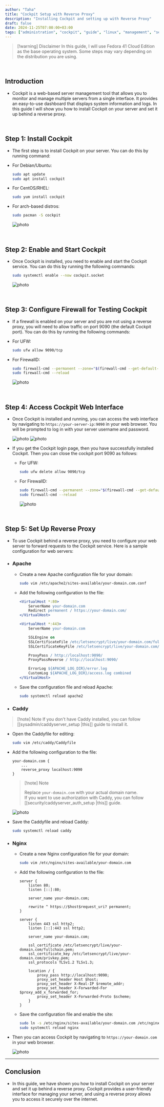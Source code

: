 ```yaml
---
author: "Taha"
title: "Cockpit Setup with Reverse Proxy"
description: "Installing Cockpit and setting up with Reverse Proxy"
draft: false
date: 2024-11-25T07:00:00+03:00
tags: ["administration", "cockpit", "guide", "linux", "management", "server", "system", "tutorial", "web-interface"]
---
```


> [!warning] Disclaimer
> In this guide, I will use Fedora 41 Cloud Edition as the base operating system.
> Some steps may vary depending on the distribution you are using.

<br>

## Introduction

- Cockpit is a web-based server management tool that allows you to monitor and
manage multiple servers from a single interface. It provides an easy-to-use
dashboard that displays system information and logs. In this guide I will show
you how to install Cockpit on your server and set it up behind a reverse proxy.

<br>

## Step 1: Install Cockpit

- The first step is to install Cockpit on your server. You can do this by running
command:

- For Debian/Ubuntu:

  ```bash
  sudo apt update
  sudo apt install cockpit
  ```

- For CentOS/RHEL:

  ```bash
  sudo yum install cockpit
  ```

- For arch-based distros:

  ```bash
  sudo pacman -S cockpit
  ```

  ![photo](/assets/Pasted%20image%2020241125111147.png)

<br>

## Step 2: Enable and Start Cockpit

- Once Cockpit is installed, you need to enable and start the Cockpit service.
You can do this by running the following commands:

  ```bash
  sudo systemctl enable --now cockpit.socket
  ```

  ![photo](/assets/Pasted%20image%2020241125111508.png)

<br>

## Step 3: Configure Firewall for Testing Cockpit

- If a firewall is enabled on your server and you are not using a reverse proxy,
you will need to allow traffic on port 9090 (the default Cockpit port). You can
do this by running the following commands:

- For UFW:

  ```bash
  sudo ufw allow 9090/tcp
  ```

- For FirewallD:

  ```bash
  sudo firewall-cmd --permanent --zone="$(firewall-cmd --get-default-zone)" --add-service=cockpit
  sudo firewall-cmd --reload
  ```

  ![photo](/assets/Pasted%20image%2020241125113523.png)

<br>

## Step 4: Access Cockpit Web Interface

- Once Cockpit is installed and running, you can access the web interface by
navigating to `https://your-server-ip:9090` in your web browser. You will be
prompted to log in with your server username and password.

  ![photo](/assets/Pasted%20image%2020241125114321.png)
  ![photo](/assets/Pasted%20image%2020241125120646.png)

- If you get the Cockpit login page, then you have successfully installed Cockpit.
Then you can close the cockpit port 9090 as follows:

  - For UFW:

    ```bash
    sudo ufw delete allow 9090/tcp
    ```

  - For FirewallD:

    ```bash
    sudo firewall-cmd --permanent --zone="$(firewall-cmd --get-default-zone)" --remove-service=cockpit
    sudo firewall-cmd --reload
    ```

    ![photo](/assets/Pasted%20image%2020241125151228.png)

<br>

## Step 5: Set Up Reverse Proxy

- To use Cockpit behind a reverse proxy, you need to configure your web server
to forward requests to the Cockpit service. Here is a sample configuration for
web servers:

- ### Apache

  - Create a new Apache configuration file for your domain:
  
    ```bash
    sudo vim /etc/apache2/sites-available/your-domain.com.conf
    ```

  - Add the following configuration to the file:

    ```apache
    <VirtualHost *:80>
        ServerName your-domain.com
        Redirect permanent / https://your-domain.com/
    </VirtualHost>

    <VirtualHost *:443>
        ServerName your-domain.com

        SSLEngine on
        SSLCertificateFile /etc/letsencrypt/live/your-domain.com/fullchain.pem
        SSLCertificateKeyFile /etc/letsencrypt/live/your-domain.com/privkey.pem

        ProxyPass / http://localhost:9090/
        ProxyPassReverse / http://localhost:9090/

        ErrorLog ${APACHE_LOG_DIR}/error.log
        CustomLog ${APACHE_LOG_DIR}/access.log combined
    </VirtualHost>
    ```

  - Save the configuration file and reload Apache:

    ```bash
    sudo systemctl reload apache2
    ```

- ### Caddy

> [!note] Note
> If you don't have Caddy installed, you can follow [[sysadmin/caddyserver_setup
|this]] guide to install it.

- Open the Caddyfile for editing:

    ```bash
    sudo vim /etc/caddy/Caddyfile
    ```

- Add the following configuration to the file:

    ```caddy
    your-domain.com {
        ...
        reverse_proxy localhost:9090
    }
    ```

  > [!note] Note
  >
  > Replace `your-domain.com` with your actual domain name.\
  > If you want to use authorization with Caddy, you can follow [[security/caddyserver_auth_setup
  |this]] guide.

  ![photo](/assets/Pasted%20image%2020241125122256.png)

- Save the Caddyfile and reload Caddy:

    ```bash
    sudo systemctl reload caddy
    ```

- ### Nginx

  - Create a new Nginx configuration file for your domain:

    ```bash
    sudo vim /etc/nginx/sites-available/your-domain.com
    ```

  - Add the following configuration to the file:

    ```nginx
    server {
        listen 80;
        listen [::]:80;

        server_name your-domain.com;

        rewrite ^ https://$host$request_uri? permanent;
    }

    server {
        listen 443 ssl http2;
        listen [::]:443 ssl http2;

        server_name your-domain.com;

        ssl_certificate /etc/letsencrypt/live/your-domain.com/fullchain.pem;
        ssl_certificate_key /etc/letsencrypt/live/your-domain.com/privkey.pem;
        ssl_protocols TLSv1.2 TLSv1.3;

        location / {
            proxy_pass http://localhost:9090;
            proxy_set_header Host $host;
            proxy_set_header X-Real-IP $remote_addr;
            proxy_set_header X-Forwarded-For $proxy_add_x_forwarded_for;
            proxy_set_header X-Forwarded-Proto $scheme;
        }
    }
    ```

  - Save the configuration file and enable the site:

    ```bash
    sudo ln -s /etc/nginx/sites-available/your-domain.com /etc/nginx/sites-enabled/
    sudo systemctl reload nginx
    ```

- Then you can access Cockpit by navigating to `https://your-domain.com` in your
web browser.

  ![photo](/assets/Pasted%20image%2020241125123935.png)

---

## Conclusion

- In this guide, we have shown you how to install Cockpit on your server and set
it up behind a reverse proxy. Cockpit provides a user-friendly interface for
managing your server, and using a reverse proxy allows you to access it securely
over the internet.
